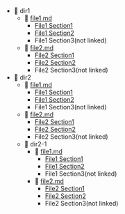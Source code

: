 * :file_folder: dir1
  * :memo: [file1.md](dir1/file1.md)
    * [File1 Section1](dir1/file1.md#1)
    * [File1 Section2](dir1/file1.md#2)
    * File1 Section3(not linked)
  * :memo: [file2.md](dir1/file2.md)
    * [File2 Section1](dir1/file2.md#1)
    * [File2 Section2](dir1/file2.md#2)
    * File2 Section3(not linked)
* :file_folder: dir2
  * :memo: [file1.md](dir2/file1.md)
    * [File1 Section1](dir2/file1.md#1)
    * [File1 Section2](dir2/file1.md#2)
    * File1 Section3(not linked)
  * :memo: [file2.md](dir2/file2.md)
    * [File2 Section1](dir2/file2.md#1)
    * [File2 Section2](dir2/file2.md#2)
    * File2 Section3(not linked)
  * :file_folder: dir2-1
    * :memo: [file1.md](dir2/dir2-1/file1.md)
      * [File1 Section1](dir2/dir2-1/file1.md#1)
      * [File1 Section2](dir2/dir2-1/file1.md#2)
      * File1 Section3(not linked)
    * :memo: [file2.md](dir2/dir2-1/file2.md)
      * [File2 Section1](dir2/dir2-1/file2.md#1)
      * [File2 Section2](dir2/dir2-1/file2.md#2)
      * File2 Section3(not linked)
